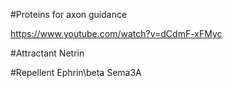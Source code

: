 #Proteins for axon guidance

https://www.youtube.com/watch?v=dCdmF-xFMyc 

#Attractant
Netrin

#Repellent
Ephrin\beta
Sema3A
 
